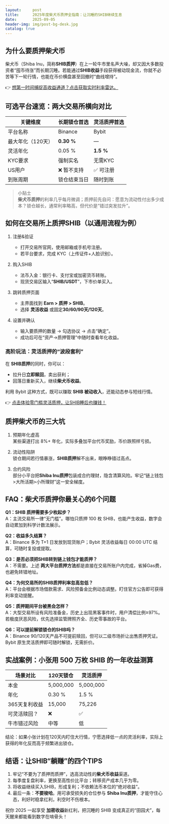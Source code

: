 ```yaml
---
layout:     post
title:      2025年度柴犬币质押全指南：让沉睡的SHIB继续生息
date:       2025-09-05
header-img: img/post-bg-desk.jpg
catalog: true
---
```


## 为什么要质押柴犬币
柴犬币（Shiba Inu，简称**SHIB质押**）在上一轮牛市里名声大噪，却又因大多数投资者“囤币待涨”而长期沉睡。若能通过**SHIB收益**手段获得被动现金流，你就不必苦等下一轮行情，也能在币价横盘甚至回撤时“曲线增持”。

👉 [想第一时间捕捉高收益通道？点击获取实时利率雷达。](https://okxdog.com/)

## 可选平台速览：两大交易所横向对比

| 关键维度        | 长期锁仓首选 | 灵活质押首选 |
|-----------------|--------------|--------------|
| 平台名称        | Binance      | Bybit        |
| 最大年化（120天） | **0.30 %**   | —            |
| 灵活年化        | 0.05 %       | **1.5 %**    |
| KYC要求         | 强制实名     | 无需KYC      |
| US用户          | ❌ 暂不支持   | ✅ 可注册    |
| 到账周期        | 锁仓结束当日 | 随时到账     |

> 小贴士  
> **柴犬币质押**的利率几乎每月微调；质押前先自问：愿意为流动性付出多少成本？锁仓越长，通常利率略高，但代价是“错过突发拉升”。

## 如何在交易所上质押SHIB（以通用流程为例）

1. 注册&验证  
   - 打开交易所官网，使用邮箱或手机号注册。  
   - 若平台要求，完成 KYC（上传证件+人脸识别）。

2. 购入SHIB  
   - 法币入金：银行卡、支付宝或加密货币转账。  
   - 现货交易区输入“**SHIB/USDT**”，下市价单买入。

3. 跳转质押页面  
   - 主界面找到 **Earn > 质押 > SHIB**。  
   - 选择 **灵活收益** 或固定**30/60/90天/120天**。

4. 设置并确认  
   - 输入要质押的数量 → 勾选协议 → 点击“确定”。  
   - 成功后可在“资产→质押管理”中随时查看年化收益。

### 高阶玩法：灵活质押的“波段套利”
在 **SHIB质押**的同时，你可以：

- 拉升日**立即赎回**，卖出获利；  
- 回落日重新买入，继续**柴犬币收益**。

利用 Bybit 这种方式，既可以赚取 **SHIB 被动收入**，还能动态参与短线行情。

👉 [点击体验零门槛灵活质押，让SHIB睡后也赚钱！](https://okxdog.com/)

## 质押柴犬币的三大坑

1. 预期年化虚高  
   某些渠道打出 8%+ 年化，实际多叠加平台代币奖励，币价跌照样亏损。

2. 流动性陷阱  
   锁仓期间若行情暴涨，**SHIB质押**解不出来，眼睁睁错过高点。

3. 合约风险  
   部分小平台把**Shiba Inu质押**包装成合约理财，隐含清算风险。牢记“链上钱包>大所活期>小所理财”这一安全梯度。

## FAQ：柴犬币质押你最关心的6个问题

**Q1：SHIB 质押需要多少枚起步？**  
A：主流交易所一律“无门槛”。哪怕只质押 100 枚 SHIB，也能产生收益，数字会自动累加到科学计数法展示。

**Q2：收益多久结算？**  
A：Binance 多为 T+1 日发放到现货账户；Bybit 灵活收益每日 00:00 UTC 结算，可随时复投或提取。

**Q3：是否必须把SHIB转到链上钱包才能质押？**  
A：不需要。上述 **两大平台质押方法**都是直接在交易所账户内完成，省掉Gas费，也避免转错地址。

**Q4：为何交易所的SHIB质押利率忽高忽低？**  
A：平台会根据市场借款需求、风险预备金比例动态调整。盯住官方公告即可获得利率变动提醒。

**Q5：质押期间平台被黑会怎样？**  
A：大型交易所设有风险准备金，历史上出现黑客事件时，用户清偿比例≥97%。若极度厌恶风险，优先选择监管牌照齐全、历史零事故的平台。

**Q6：可以提前解锁锁仓的SHIB吗？**  
A：Binance 90/120天产品不可提前赎回，但可以二级市场折让出售质押凭证。Bybit 原生灵活质押即可随时解锁，无需折价。

## 实战案例：小张用 500 万枚 SHIB 的一年收益测算

| 场景对比       | 120天锁仓 | 灵活质押 |
|----------------|-----------|----------|
| 本金           | 5,000,000 | 5,000,000 |
| 年化           | 0.30 %    | 1.5 %    |
| 365天复利收益  | 15,000    | 75,226   |
| 可灵活赎回？   | ❌        | ✅        |
| 牛市错过风险   | 中等      | 低       |

结论：如果小张计划在120天内盯住大行情，宁愿选择低一点的灵活利率，实际上获得的年化反而高于频繁进出锁仓。

## 结语：让SHIB“躺赚”的四个TIPS

1. 牢记“不要为了质押而质押”，选高流动性的**柴犬币收益**渠道。  
2. 每季度复盘利率，更换至高性价比平台；转移资产成本几乎为零。  
3. 将收益继续买入SHIB，形成复利；不依赖法币本位的“绝对收益”。  
4. 最后一条：**不要梭哈**。用可承受损失的仓位参与 **Shiba Inu质押**，才能守住心态，利好时稳拿红利，利空时不伤根本。

祝你 2025 一起享受 **加密收益**新红利，把沉睡的 SHIB 变成真正的“田园犬”，每天醒来都能看到数字在啃骨头！